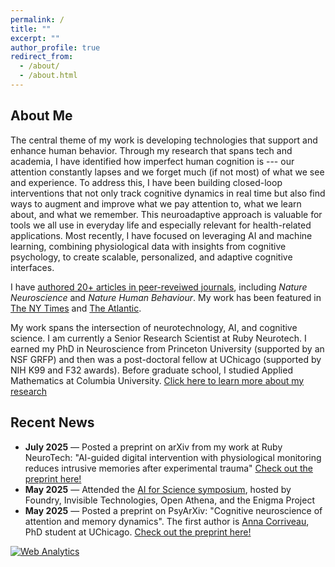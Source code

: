 ```yaml
---
permalink: /
title: ""
excerpt: ""
author_profile: true
redirect_from: 
  - /about/
  - /about.html
---
```


## About Me


The central theme of my work is developing technologies that support and enhance human behavior. Through my research that spans tech and academia, I have identified how imperfect human cognition is --- our attention constantly lapses and we forget much (if not most) of what we see and experience. To address this, I have been building closed-loop interventions that not only track cognitive dynamics in real time but also find ways to augment and improve what we pay attention to, what we learn about, and what we remember. This neuroadaptive approach is valuable for tools we all use in everyday life and especially relevant for health-related applications. Most recently, I have focused on leveraging AI and machine learning, combining physiological data with insights from cognitive psychology, to create scalable, personalized, and adaptive cognitive interfaces. <br>

I have [authored 20+ articles in peer-reveiwed journals](/publications), including *Nature Neuroscience* and *Nature Human Behaviour*. My work has been featured in [The NY Times](https://www.nytimes.com/2015/02/10/science/training-the-mind-not-to-wander.html) and [The Atlantic](https://www.theatlantic.com/technology/archive/2015/02/the-attention-machine/385284/). <br>

My work spans the intersection of neurotechnology, AI, and cognitive science. I am currently a Senior Research Scientist at Ruby Neurotech. I earned my PhD in Neuroscience from Princeton University (supported by an NSF GRFP) and then was a post-doctoral fellow at UChicago (supported by NIH K99 and F32 awards). Before graduate school, I studied Applied Mathematics at Columbia University.
[Click here to learn more about my research](/research)

## Recent News

- **July 2025** — Posted a preprint on arXiv from my work at Ruby NeuroTech: "AI-guided digital intervention with physiological monitoring reduces intrusive memories after experimental trauma" [Check out the preprint here!](https://arxiv.org/abs/2507.01081)
- **May 2025** — Attended the [AI for Science symposium](https://mlfoundry.com/ai-for-science-symposium), hosted by Foundry, Invisible Technologies, Open Athena, and the Enigma Project
- **May 2025** — Posted a preprint on PsyArXiv: "Cognitive neuroscience of attention and memory dynamics". The first author is [Anna Corriveau](https://annacorriveau.github.io/), PhD student at UChicago. [Check out the preprint here!](https://osf.io/preprints/psyarxiv/n7tma_v1)

<!-- Default Statcounter code for Github Personal Website
http://debetten.github.io -->
<script type="text/javascript">
var sc_project=12843941; 
var sc_invisible=1; 
var sc_security="48f3caee"; 
</script>
<script type="text/javascript"
src="https://www.statcounter.com/counter/counter.js"
async></script>
<noscript><div class="statcounter"><a title="Web Analytics"
href="https://statcounter.com/" target="_blank"><img
class="statcounter"
src="https://c.statcounter.com/12843941/0/48f3caee/1/"
alt="Web Analytics"
referrerPolicy="no-referrer-when-downgrade"></a></div></noscript>
<!-- End of Statcounter Code -->
